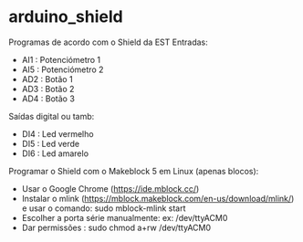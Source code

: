 # arduino_shield
Programas de acordo com o Shield da EST
Entradas:

- AI1 : Potenciómetro 1
- AI5 : Potenciómetro 2
- AD2 : Botão 1
- AD3 : Botão 2
- AD4 : Botão 3

Saídas digital ou tamb:

- DI4 : Led vermelho
- DI5 : Led verde
- DI6 : Led amarelo

Programar o Shield com o Makeblock 5 em Linux (apenas blocos):
- Usar o Google Chrome (https://ide.mblock.cc/)
- Instalar o mlink (https://mblock.makeblock.com/en-us/download/mlink/) e usar o comando: sudo mblock-mlink start
- Escolher a porta série manualmente: ex: /dev/ttyACM0
- Dar permissões : sudo chmod a+rw /dev/ttyACM0
